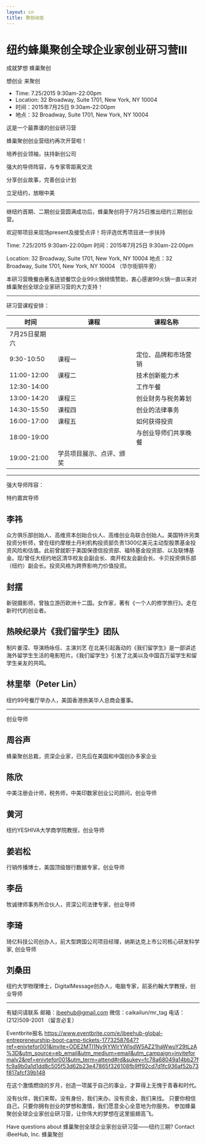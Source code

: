 ```yaml
---
layout: cn
title: 聚创动态
---
```

# 纽约蜂巢聚创全球企业家创业研习营III

成就梦想 蜂巢聚创

想创业 来聚创


- Time: 7.25/2015 9:30am-22:00pm
- Location: 32 Broadway, Suite 1701, New York, NY 10004
- 时间：2015年7月25日 9:30am-22:00pm
- 地点：32 Broadway, Suite 1701, New York, NY 10004

 

 

这是一个最靠谱的创业研习营

蜂巢聚创创业营纽约再次开营啦！




培养创业领袖，扶持新创公司

强大的导师阵容，与专家零距离交流

分享创业故事，完善创业计划

立足纽约，放眼中美


--------------------------------------------------------------------------------


继纽约首期、二期创业营圆满成功后，蜂巢聚创将于7月25日推出纽约三期创业营。

欢迎带项目来现场present及接受点评！将评选优秀项目进一步扶持

Time: 7.25/2015 9:30am-22:00pm
时间：2015年7月25日 9:30am-22:00pm

Location: 32 Broadway, Suite 1701, New York, NY 10004
地点：32 Broadway, Suite 1701, New York, NY 10004 （华尔街铜牛旁）

本研习营晚餐由著名连锁餐饮企业99火锅倾情赞助，衷心感谢99火锅一直以来对蜂巢聚创全球企业家研习营的大力支持！



--------------------------------------------------------------------------------
 

研习营课程安排：

 

时间|课程|课程名称|
----|----|--------|
7月25日星期六|
9:30-10:50|课程一|定位、品牌和市场营销|
11:00-12:00|课程二|技术创新能力术|
12:30-14:00||工作午餐|
13:00-14:20|课程三|创业财务与税务筹划|
14:30-15:50|课程四|创业的法律事务|
16:00-17:00|课程五|如何获得投资|
18:00-19:00||与创业导师们共享晚餐|
19:00-21:00|学员项目展示、点评、颁奖|



--------------------------------------------------------------------------------



强大导师阵容：


特约嘉宾导师

## 李祎
众方俱乐部创始人、高维资本创始合伙人、高维创业岛联合创始人。美国特许另类投资分析师，曾在纽约摩根士丹利机构投资部负责1300亿美元主动型股票基金投资风险和估值。此前曾就职于美国保德信投资部、福特基金投资部、以及联博基金。现/曾任大纽约地区清华校友会副会长、南开校友会副会长、卡贝投资俱乐部（纽约）副会长。投资风格为跨界影响力价值投资。


## 封摆
新锐摄影师，曾独立游历欧洲十二国。女作家，著有《一个人的修学旅行》。走在新时代的创业者。

## 热映纪录片《我们留学生》团队
制片姜滢、导演杨咏任、主演刘艺
在北美引起轰动的《我们留学生》是一部讲述海外留学生生活的电影短片。《我们留学生》引发了北美以及中国百万留学生和留学生亲友的共鸣。

## 林里举（Peter Lin）
纽约99号餐厅举办人，美国香港旅美华人总商会董事。

--------------------------------------------------------------------------------

创业导师

## 周谷声
蜂巢聚创总裁，资深企业家，已先后在美国和中国创办多家企业

## 陈欣
中美注册会计师，税务师，中美印数家创业公司顾问，创业导师

## 黄河
纽约YESHIVA大学商学院教授，创业导师

## 姜岩松
行销传播博士，美国顶级银行数据专家，创业导师

## 李岳
牧诚律师事务所合伙人，资深公司法律专家，创业导师

## 李琦
琦亿科技公司创办人，前大型跨国公司项目经理，纳斯达克上市公司核心研发科学家, 创业导师

## 刘桑田
纽约大学物理博士，DigitalMessage创办人，电脑专家，前圣约翰大学教授，创业导师

 


--------------------------------------------------------------------------------
 

有疑问请联系
邮箱：ibeehub@gmail.com
微信：caikailun/mr_tag
电话：(212)509-2001 （留言必复）

Eventbrite报名 https://www.eventbrite.com/e/ibeehub-global-entrepreneurship-boot-camp-tickets-17732587647?ref=enivtefor001&invite=ODE2MTI1Ny9jYWlrYWlsdW5AZ21haWwuY29tLzA%3D&utm_source=eb_email&utm_medium=email&utm_campaign=inviteformalv2&ref=enivtefor001&utm_term=attend#rd&sukey=fc78a68049a14bb27ffc9a9b0a1d1dd8c505f53d62b23e47865f326108fb9ff92cd7d1fc936af52b73f817afcf39b148

在这个激情燃烧的岁月，创造一项属于自己的事业，才算得上无愧于青春和时代。

没有伙伴，我们来帮。没有身份，我们来办。没有资金，我们来找。
只要你相信自己，只要你拥有创业的梦想和激情，我们愿意全心全意地为你服务。
参加蜂巢聚创全球企业家创业研习营，让你伟大的梦想在这里振翅高飞。

  
Have questions about 蜂巢聚创全球企业家创业研习营——纽约三期? Contact iBeeHub, Inc. 蜂巢聚创  
